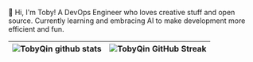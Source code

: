 
👋 Hi, I'm Toby! A DevOps Engineer who loves creative stuff and open source. Currently learning and embracing AI to make development more efficient and fun. 

| ![TobyQin github stats](https://github-readme-stats.vercel.app/api?username=tobyqin&show_icons=true&theme=transparent) | ![TobyQin GitHub Streak](https://streak-stats.demolab.com/?user=tobyqin&theme=transparent) |
| --- | --- |


